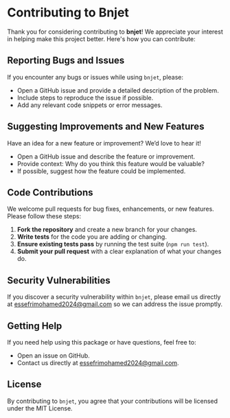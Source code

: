 # Contributing to Bnjet

Thank you for considering contributing to **bnjet**! We appreciate your interest in helping make this project better. Here's how you can contribute:

## Reporting Bugs and Issues

If you encounter any bugs or issues while using `bnjet`, please:

- Open a GitHub issue and provide a detailed description of the problem.
- Include steps to reproduce the issue if possible.
- Add any relevant code snippets or error messages.

## Suggesting Improvements and New Features

Have an idea for a new feature or improvement? We’d love to hear it!

- Open a GitHub issue and describe the feature or improvement.
- Provide context: Why do you think this feature would be valuable?
- If possible, suggest how the feature could be implemented.

## Code Contributions

We welcome pull requests for bug fixes, enhancements, or new features. Please follow these steps:

1. **Fork the repository** and create a new branch for your changes.
2. **Write tests** for the code you are adding or changing.
3. **Ensure existing tests pass** by running the test suite (`npm run test`).
4. **Submit your pull request** with a clear explanation of what your changes do.

## Security Vulnerabilities

If you discover a security vulnerability within `bnjet`, please email us directly at [essefrimohamed2024@gmail.com](mailto:essefrimohamed2024@gmail.com) so we can address the issue promptly.

## Getting Help

If you need help using this package or have questions, feel free to:

- Open an issue on GitHub.
- Contact us directly at [essefrimohamed2024@gmail.com](mailto:essefrimohamed2024@gmail.com).

## License

By contributing to `bnjet`, you agree that your contributions will be licensed under the MIT License.
